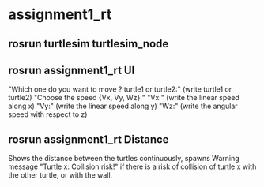 # assignment1_rt

## rosrun turtlesim turtlesim_node

## rosrun assignment1_rt UI
"Which one do you want to move ? turtle1 or turtle2:" (write turtle1 or turtle2)
"Choose the speed {Vx, Vy, Wz}:"
"Vx:" (write the linear speed along x)
"Vy:" (write the linear speed along y)
"Wz:" (write the angular speed with respect to z)

## rosrun assignment1_rt Distance
Shows the distance between the turtles continuously, spawns Warning message "Turtle x: Collision risk!" if there is a risk of collision of turtle x with the other turtle, or with the wall.
